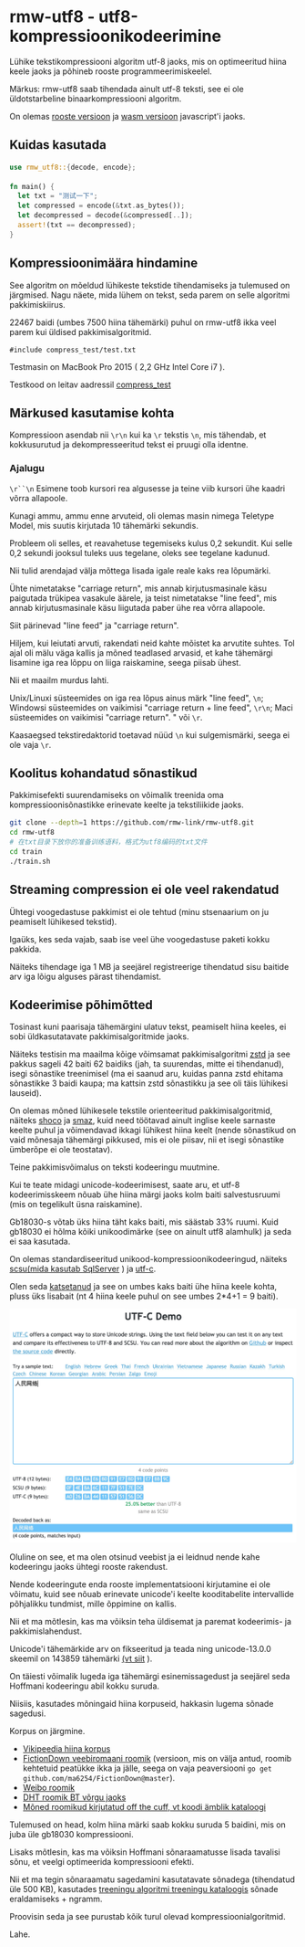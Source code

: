 # rmw-utf8 - utf8-kompressioonikodeerimine

Lühike tekstikompressiooni algoritm utf-8 jaoks, mis on optimeeritud hiina keele jaoks ja põhineb rooste programmeerimiskeelel.

Märkus: rmw-utf8 saab tihendada ainult utf-8 teksti, see ei ole üldotstarbeline binaarkompressiooni algoritm.

On olemas [rooste versioon](https://github.com/rmw-link/rmw-utf8) ja [wasm versioon](https://github.com/rmw-lib/rmw-utf8-wasm) javascript'i jaoks.

## Kuidas kasutada

```rust
use rmw_utf8::{decode, encode};

fn main() {
  let txt = "测试一下";
  let compressed = encode(&txt.as_bytes());
  let decompressed = decode(&compressed[..]);
  assert!(txt == decompressed);
}
```

## Kompressioonimäära hindamine

See algoritm on mõeldud lühikeste tekstide tihendamiseks ja tulemused on järgmised. Nagu näete, mida lühem on tekst, seda parem on selle algoritmi pakkimiskiirus.

22467 baidi (umbes 7500 hiina tähemärki) puhul on rmw-utf8 ikka veel parem kui üldised pakkimisalgoritmid.

```
#include compress_test/test.txt
```

Testmasin on MacBook Pro 2015 ( 2,2 GHz Intel Core i7 ).

Testkood on leitav aadressil [compress_test](https://github.com/rmw-link/rmw-utf8/tree/master/compress_test)

## Märkused kasutamise kohta

Kompressioon asendab nii `\r\n` kui ka `\r` tekstis `\n`, mis tähendab, et kokkusurutud ja dekompresseeritud tekst ei pruugi olla identne.

### Ajalugu

`\r``\n` Esimene toob kursori rea algusesse ja teine viib kursori ühe kaadri võrra allapoole.

Kunagi ammu, ammu enne arvuteid, oli olemas masin nimega Teletype Model, mis suutis kirjutada 10 tähemärki sekundis.

Probleem oli selles, et reavahetuse tegemiseks kulus 0,2 sekundit. Kui selle 0,2 sekundi jooksul tuleks uus tegelane, oleks see tegelane kadunud.

Nii tulid arendajad välja mõttega lisada igale reale kaks rea lõpumärki.

Ühte nimetatakse "carriage return", mis annab kirjutusmasinale käsu paigutada trükipea vasakule äärele, ja teist nimetatakse "line feed", mis annab kirjutusmasinale käsu liigutada paber ühe rea võrra allapoole.

Siit pärinevad "line feed" ja "carriage return".

Hiljem, kui leiutati arvuti, rakendati neid kahte mõistet ka arvutite suhtes. Tol ajal oli mälu väga kallis ja mõned teadlased arvasid, et kahe tähemärgi lisamine iga rea lõppu on liiga raiskamine, seega piisab ühest.

Nii et maailm murdus lahti.

Unix/Linuxi süsteemides on iga rea lõpus ainus märk "line feed", `\n`; Windowsi süsteemides on vaikimisi "carriage return + line feed", `\r\n`; Maci süsteemides on vaikimisi "carriage return". " või `\r`.

Kaasaegsed tekstiredaktorid toetavad nüüd `\n` kui sulgemismärki, seega ei ole vaja `\r`.

## Koolitus kohandatud sõnastikud

Pakkimisefekti suurendamiseks on võimalik treenida oma kompressioonisõnastikke erinevate keelte ja tekstiliikide jaoks.

```bash
git clone --depth=1 https://github.com/rmw-link/rmw-utf8.git
cd rmw-utf8
# 在txt目录下放你的准备训练语料，格式为utf8编码的txt文件
cd train
./train.sh
```

## Streaming compression ei ole veel rakendatud

Ühtegi voogedastuse pakkimist ei ole tehtud (minu stsenaarium on ju peamiselt lühikesed tekstid).

Igaüks, kes seda vajab, saab ise veel ühe voogedastuse paketi kokku pakkida.

Näiteks tihendage iga 1 MB ja seejärel registreerige tihendatud sisu baitide arv iga lõigu alguses pärast tihendamist.

## Kodeerimise põhimõtted

Tosinast kuni paarisaja tähemärgini ulatuv tekst, peamiselt hiina keeles, ei sobi üldkasutatavate pakkimisalgoritmide jaoks.

Näiteks testisin ma maailma kõige võimsamat pakkimisalgoritmi [zstd](https://github.com/facebook/zstd) ja see pakkus sageli 42 baiti 62 baidiks (jah, ta suurendas, mitte ei tihendanud), isegi sõnastike treenimisel (ma ei saanud aru, kuidas panna zstd ehitama sõnastikke 3 baidi kaupa; ma kattsin zstd sõnastikku ja see oli täis lühikesi lauseid).

On olemas mõned lühikesele tekstile orienteeritud pakkimisalgoritmid, näiteks [shoco](https://ed-von-schleck.github.io/shoco/) ja [smaz](https://github.com/antirez/smaz), kuid need töötavad ainult inglise keele sarnaste keelte puhul ja võimendavad ikkagi lühikest hiina keelt (nende sõnastikud on vaid mõnesaja tähemärgi pikkused, mis ei ole piisav, nii et isegi sõnastike ümberõpe ei ole teostatav).

Teine pakkimisvõimalus on teksti kodeeringu muutmine.

Kui te teate midagi unicode-kodeerimisest, saate aru, et utf-8 kodeerimisskeem nõuab ühe hiina märgi jaoks kolm baiti salvestusruumi (mis on tegelikult üsna raiskamine).

Gb18030-s võtab üks hiina täht kaks baiti, mis säästab 33% ruumi. Kuid gb18030 ei hõlma kõiki unikoodimärke (see on ainult utf8 alamhulk) ja seda ei saa kasutada.

On olemas standardiseeritud unikood-kompressioonikodeeringud, näiteks [scsu](https://github.com/dop251/scsu)[(mida kasutab SqlServer](https://docs.microsoft.com/en-us/sql/relational-databases/data-compression/unicode-compression-implementation?view=sql-server-ver15) ) ja [utf-c](https://github.com/deNULL/utf-c).

Olen seda [katsetanud](https://denull.github.io/utf-c) ja see on umbes kaks baiti ühe hiina keele kohta, pluss üks lisabait (nt 4 hiina keele puhul on see umbes 2*4+1 = 9 baiti).

![](https://raw.githubusercontent.com/gcxfd/img/gh-pages/ffxMd3.jpg)

Oluline on see, et ma olen otsinud veebist ja ei leidnud nende kahe kodeeringu jaoks ühtegi rooste rakendust.

Nende kodeeringute enda rooste implementatsiooni kirjutamine ei ole võimatu, kuid see nõuab erinevate unicode'i keelte kooditabelite intervallide põhjalikku tundmist, mille õppimine on kallis.

Nii et ma mõtlesin, kas ma võiksin teha üldisemat ja paremat kodeerimis- ja pakkimislahendust.

Unicode'i tähemärkide arv on fikseeritud ja teada ning unicode-13.0.0 skeemil on 143859 tähemärki [(vt siit](https://github.com/rmw-link/utf8_compress/blob/master/all_char.py) ).

On täiesti võimalik lugeda iga tähemärgi esinemissagedust ja seejärel seda Hoffmani kodeeringu abil kokku suruda.

Niisiis, kasutades mõningaid hiina korpuseid, hakkasin lugema sõnade sagedusi.

Korpus on järgmine.

* [Vikipeedia hiina korpus](https://jdhao.github.io/2019/01/10/two_chinese_corpus)
* [FictionDown veebiromaani roomik](https://github.com/ma6254/FictionDown) (versioon, mis on välja antud, roomib kehtetuid peatükke ikka ja jälle, seega on vaja peaversiooni `go get github.com/ma6254/FictionDown@master`).
* [Weibo roomik](https://github.com/gcxfd/weibo-crawler)
* [DHT roomik BT võrgu jaoks](https://github.com/gcxfd/bt-spider)
* [Mõned roomikud kirjutatud off the cuff, vt koodi ämblik kataloogi](https://github.com/rmw-link/utf8_compress/tree/master/spider)

Tulemused on head, kolm hiina märki saab kokku suruda 5 baidini, mis on juba üle gb18030 kompressiooni.

Lisaks mõtlesin, kas ma võiksin Hoffmani sõnaraamatusse lisada tavalisi sõnu, et veelgi optimeerida kompressiooni efekti.

Nii et ma tegin sõnaraamatu sagedamini kasutatavate sõnadega (tihendatud üle 500 KB), kasutades [treeningu algoritmi treeningu kataloogis](https://github.com/rmw-link/rmw-utf8/tree/master/train) sõnade eraldamiseks + ngramm.

Proovisin seda ja see purustab kõik turul olevad kompressioonialgoritmid.

Lahe.